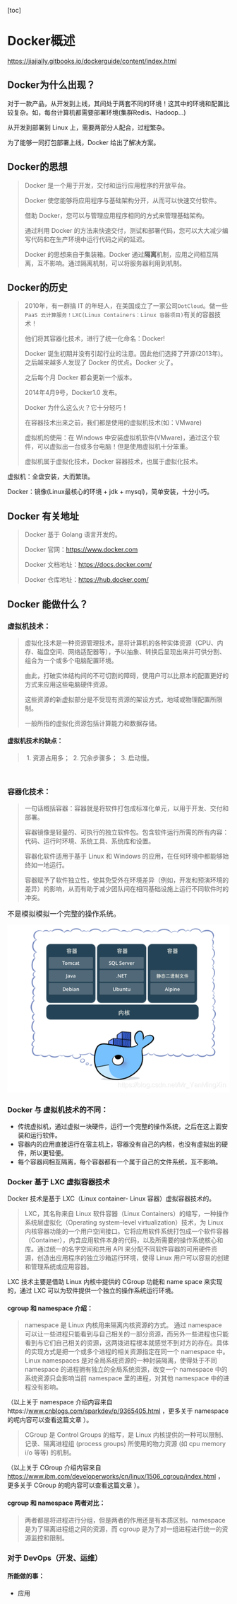 [toc]

# Docker概述

<https://jiajially.gitbooks.io/dockerguide/content/index.html>

## Docker为什么出现？

对于一款产品，从开发到上线，其间处于两套不同的环境！这其中的环境和配置比较复杂。如，每台计算机都需要部署环境(集群Redis、Hadoop...)

从开发到部署到 Linux 上，需要两部分人配合，过程繁杂。

为了能够一同打包部署上线，Docker 给出了解决方案。

## Docker的思想

>   Docker 是一个用于开发，交付和运行应用程序的开放平台。
>
>   Docker 使您能够将应用程序与基础架构分开，从而可以快速交付软件。
>
>   借助 Docker，您可以与管理应用程序相同的方式来管理基础架构。
>
>   通过利用 Docker 的方法来快速交付，测试和部署代码，您可以大大减少编写代码和在生产环境中运行代码之间的延迟。
>
>   Docker 的思想来自于集装箱。Docker 通过**隔离**机制，应用之间相互隔离，互不影响。通过隔离机制，可以将服务器利用到机制。

## Docker的历史

> 2010年，有一群搞 IT 的年轻人，在美国成立了一家公司`DotCloud`。做一些 `PaaS 云计算服务！LXC(Linux Containers：Linux 容器项目)`有关的容器技术！
>
> 他们将其容器化技术，进行了统一化命名：Docker!
>
> Docker 诞生初期并没有引起行业的注意。因此他们选择了开源(2013年)。之后越来越多人发现了 Docker 的优点。Docker 火了。
>
> 之后每个月 Docker 都会更新一个版本。
>
> 2014年4月9号，Docker1.0 发布。
>
> Docker 为什么这么火？它十分轻巧！
>
> 在容器技术出来之前，我们都是使用的虚拟机技术(如：VMware)
>
> 虚拟机的使用：在 Windows 中安装虚拟机软件(VMware)，通过这个软件，可以虚拟出一台或多台电脑！但是使用虚拟机十分笨重。
>
> 虚拟机属于虚拟化技术，Docker 容器技术，也属于虚拟化技术。

虚拟机：全盘安装，大而繁琐。

Docker：镜像(Linux最核心的环境 + jdk + mysql)，简单安装，十分小巧。

## Docker 有关地址

> Docker 基于 Golang 语言开发的。
>
> Docker 官网：<https://www.docker.com>
>
> Docker 文档地址：<https://docs.docker.com/>
>
> Docker 仓库地址：<https://hub.docker.com/>

## Docker 能做什么？

### 虚拟机技术：

> 虚拟化技术是一种资源管理技术，是将计算机的各种实体资源（CPU、内存、磁盘空间、网络适配器等），予以抽象、转换后呈现出来并可供分割、组合为一个或多个电脑配置环境。
>
> 由此，打破实体结构间的不可切割的障碍，使用户可以比原本的配置更好的方式来应用这些电脑硬件资源。
>
> 这些资源的新虚拟部分是不受现有资源的架设方式，地域或物理配置所限制。
>
> 一般所指的虚拟化资源包括计算能力和数据存储。

#### 虚拟机技术的缺点：

> ​	1. 资源占用多；
> ​	2. 冗余步骤多；
> ​	3. 启动慢。

![]()

### 容器化技术：

> 一句话概括容器：容器就是将软件打包成标准化单元，以用于开发、交付和部署。
>
> 容器镜像是轻量的、可执行的独立软件包。包含软件运行所需的所有内容：代码、运行时环境、系统工具、系统库和设置。
>
> 容器化软件适用于基于 Linux 和 Windows 的应用，在任何环境中都能够始终如一地运行。
>
> 容器赋予了软件独立性，使其免受外在环境差异（例如，开发和预演环境的差异）的影响，从而有助于减少团队间在相同基础设施上运行不同软件时的冲突。

​	<span style="font-size: 16px">不是模拟模拟一个完整的操作系统。</span>

![](img/container.png)

### Docker 与 虚拟机技术的不同：

- 传统虚拟机，通过虚拟一块硬件，运行一个完整的操作系统，之后在这上面安装和运行软件。
- 容器内的应用直接运行在宿主机上，容器没有自己的内核，也没有虚拟出的硬件，所以更轻便。
- 每个容器间相互隔离，每个容器都有一个属于自己的文件系统，互不影响。

### Docker 基于 LXC 虚拟容器技术
Docker 技术是基于 LXC（Linux container- Linux 容器）虚拟容器技术的。

> LXC，其名称来自 Linux 软件容器（Linux Containers）的缩写，一种操作系统层虚拟化（Operating system–level virtualization）技术，为 Linux 内核容器功能的一个用户空间接口。它将应用软件系统打包成一个软件容器（Container），内含应用软件本身的代码，以及所需要的操作系统核心和库。通过统一的名字空间和共用 API 来分配不同软件容器的可用硬件资源，创造出应用程序的独立沙箱运行环境，使得 Linux 用户可以容易的创建和管理系统或应用容器。

LXC 技术主要是借助 Linux 内核中提供的 CGroup 功能和 name space 来实现的，通过 LXC 可以为软件提供一个独立的操作系统运行环境。

#### cgroup 和 namespace 介绍：

> namespace 是 Linux 内核用来隔离内核资源的方式。 通过 namespace 可以让一些进程只能看到与自己相关的一部分资源，而另外一些进程也只能看到与它们自己相关的资源，这两拨进程根本就感觉不到对方的存在。具体的实现方式是把一个或多个进程的相关资源指定在同一个 namespace 中。Linux namespaces 是对全局系统资源的一种封装隔离，使得处于不同 namespace 的进程拥有独立的全局系统资源，改变一个 namespace 中的系统资源只会影响当前 namespace 里的进程，对其他 namespace 中的进程没有影响。

（以上关于 namespace 介绍内容来自https://www.cnblogs.com/sparkdev/p/9365405.html ，更多关于 namespace 的呢内容可以查看这篇文章 ）。

> CGroup 是 Control Groups 的缩写，是 Linux 内核提供的一种可以限制、记录、隔离进程组 (process groups) 所使用的物力资源 (如 cpu memory i/o 等等) 的机制。

（以上关于 CGroup 介绍内容来自 https://www.ibm.com/developerworks/cn/linux/1506_cgroup/index.html ，更多关于 CGroup 的呢内容可以查看这篇文章 ）。

#### cgroup 和 namespace 两者对比：

> 两者都是将进程进行分组，但是两者的作用还是有本质区别。namespace 是为了隔离进程组之间的资源，而 cgroup 是为了对一组进程进行统一的资源监控和限制。



### 对于 DevOps（开发、运维）

#### 所能做的事：

- 应用
